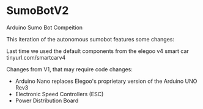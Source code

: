 # SumoBotV2
Arduino Sumo Bot Compeition 

This iteration of the autonomous sumobot features some changes:

Last time we used the default components from the elegoo v4 smart car
tinyurl.com/smartcarv4 

Changes from V1, that may require code changes:
- Arduino Nano replaces Elegoo's proprietary version of the Arduino UNO Rev3
- Electronic Speed Controllers (ESC)
- Power Distribution Board
